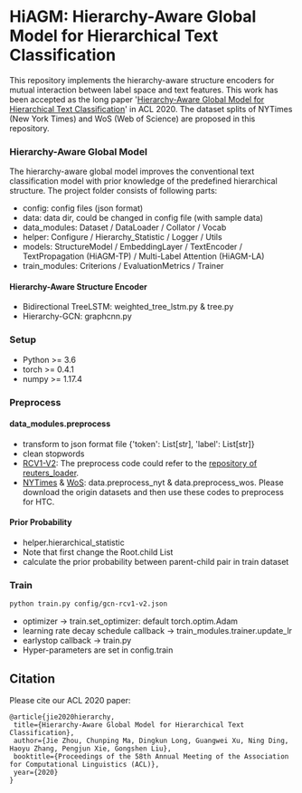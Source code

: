 # HiAGM: Hierarchy-Aware Global Model for Hierarchical Text Classification
This repository implements the hierarchy-aware structure encoders for mutual interaction between label space and text features. 
This work has been accepted as the long paper '[Hierarchy-Aware Global Model for Hierarchical Text Classification](https://www.aclweb.org/anthology/2020.acl-main.104/)' in ACL 2020. The dataset splits of NYTimes (New York Times) and WoS (Web of Science) are proposed in this repository.


### Hierarchy-Aware Global Model
The hierarchy-aware global model improves the conventional text classification model with prior knowledge of the predefined hierarchical structure.
The project folder consists of following parts:
+ config: config files (json format)
+ data: data dir, could be changed in config file (with sample data)
+ data_modules: Dataset / DataLoader / Collator / Vocab
+ helper: Configure / Hierarchy_Statistic / Logger / Utils
+ models: StructureModel / EmbeddingLayer / TextEncoder / TextPropagation (HiAGM-TP) / Multi-Label Attention (HiAGM-LA)
+ train_modules: Criterions / EvaluationMetrics / Trainer

#### Hierarchy-Aware Structure Encoder
+ Bidirectional TreeLSTM: weighted_tree_lstm.py & tree.py
+ Hierarchy-GCN: graphcnn.py

### Setup
+ Python >= 3.6
+ torch >= 0.4.1
+ numpy >= 1.17.4

### Preprocess
#### data_modules.preprocess
+ transform to json format file {'token': List[str], 'label': List[str]}
+ clean stopwords
+ [RCV1-V2](http://www.ai.mit.edu/projects/jmlr/papers/volume5/lewis04a/lyrl2004_rcv1v2_README.htm): The preprocess code could refer to the [repository of reuters_loader](https://github.com/ductri/reuters_loader).
+ [NYTimes](https://catalog.ldc.upenn.edu/LDC2008T19) & [WoS](https://github.com/kk7nc/HDLTex): data.preprocess_nyt & data.preprocess_wos. 
Please download the origin datasets and then use these codes to preprocess for HTC. 

#### Prior Probability
+ helper.hierarchical_statistic
+ Note that first change the Root.child List 
+ calculate the prior probability between parent-child pair in train dataset


### Train
```bash
python train.py config/gcn-rcv1-v2.json
```
+ optimizer -> train.set_optimizer: default torch.optim.Adam
+ learning rate decay schedule callback -> train_modules.trainer.update_lr
+ earlystop callback -> train.py 
+ Hyper-parameters are set in config.train

## Citation
Please cite our ACL 2020 paper:

    @article{jie2020hierarchy,  
     title={Hierarchy-Aware Global Model for Hierarchical Text Classification},  
     author={Jie Zhou, Chunping Ma, Dingkun Long, Guangwei Xu, Ning Ding, Haoyu Zhang, Pengjun Xie, Gongshen Liu},  
     booktitle={Proceedings of the 58th Annual Meeting of the Association for Computational Linguistics (ACL)},
     year={2020}  
    }






